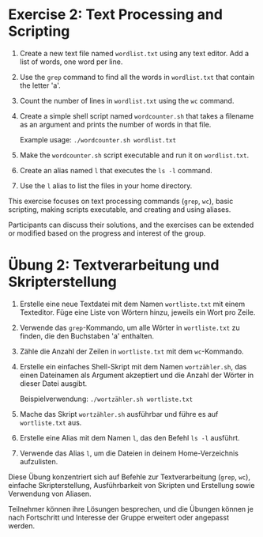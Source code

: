 # Exercise 2: Text Processing and Scripting

1. Create a new text file named `wordlist.txt` using any text editor. Add a list of words, one word per line.

2. Use the `grep` command to find all the words in `wordlist.txt` that contain the letter 'a'.

3. Count the number of lines in `wordlist.txt` using the `wc` command.

4. Create a simple shell script named `wordcounter.sh` that takes a filename as an argument and prints the number of words in that file.

   Example usage: `./wordcounter.sh wordlist.txt`

5. Make the `wordcounter.sh` script executable and run it on `wordlist.txt`.

6. Create an alias named `l` that executes the `ls -l` command.

7. Use the `l` alias to list the files in your home directory.

This exercise focuses on text processing commands (`grep`, `wc`), basic scripting, making scripts executable, and creating and using aliases.

Participants can discuss their solutions, and the exercises can be extended or modified based on the progress and interest of the group.


# Übung 2: Textverarbeitung und Skripterstellung

1. Erstelle eine neue Textdatei mit dem Namen `wortliste.txt` mit einem Texteditor. Füge eine Liste von Wörtern hinzu, jeweils ein Wort pro Zeile.

2. Verwende das `grep`-Kommando, um alle Wörter in `wortliste.txt` zu finden, die den Buchstaben 'a' enthalten.

3. Zähle die Anzahl der Zeilen in `wortliste.txt` mit dem `wc`-Kommando.

4. Erstelle ein einfaches Shell-Skript mit dem Namen `wortzähler.sh`, das einen Dateinamen als Argument akzeptiert und die Anzahl der Wörter in dieser Datei ausgibt.

   Beispielverwendung: `./wortzähler.sh wortliste.txt`

5. Mache das Skript `wortzähler.sh` ausführbar und führe es auf `wortliste.txt` aus.

6. Erstelle eine Alias mit dem Namen `l`, das den Befehl `ls -l` ausführt.

7. Verwende das Alias `l`, um die Dateien in deinem Home-Verzeichnis aufzulisten.

Diese Übung konzentriert sich auf Befehle zur Textverarbeitung (`grep`, `wc`), einfache Skripterstellung, Ausführbarkeit von Skripten und Erstellung sowie Verwendung von Aliasen.

Teilnehmer können ihre Lösungen besprechen, und die Übungen können je nach Fortschritt und Interesse der Gruppe erweitert oder angepasst werden.
